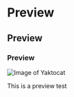 # Preview
## Preview
### Preview
![Image of Yaktocat](https://octodex.github.com/images/yaktocat.png)









































This is a preview test
